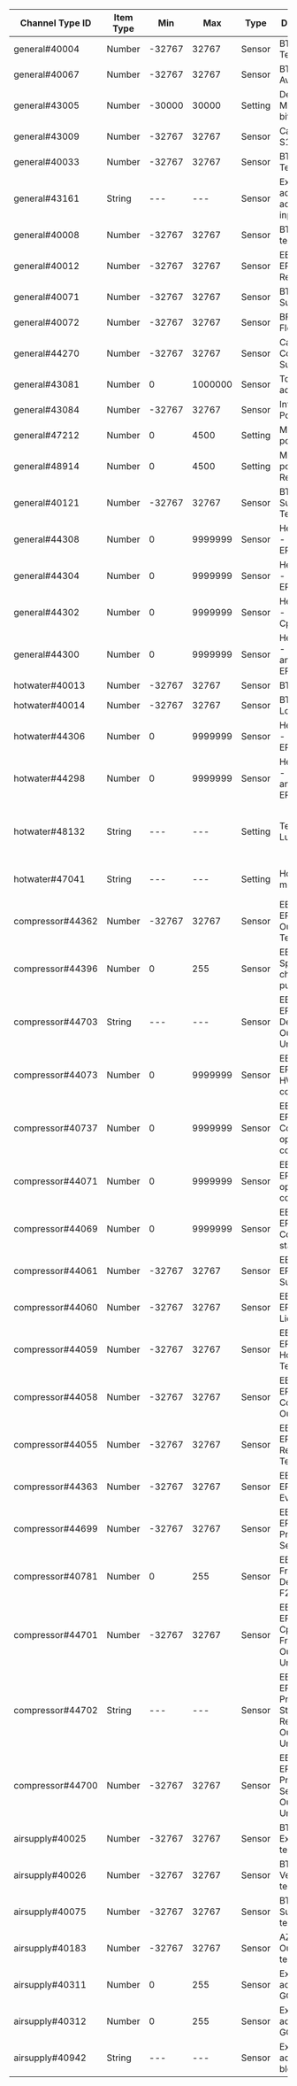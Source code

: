 | Channel Type ID | Item Type    | Min          | Max          | Type    | Description                         | Values                         |
|-----------------|--------------|--------------|--------------|---------|-------------------------------------|--------------------------------|
| general#40004 | Number | -32767 | 32767 | Sensor | BT1 Outdoor Temperature |  |
| general#40067 | Number | -32767 | 32767 | Sensor | BT1 Average |  |
| general#43005 | Number | -30000 | 30000 | Setting | Degree Minutes (16 bit) |  |
| general#43009 | Number | -32767 | 32767 | Sensor | Calc. Supply S1 |  |
| general#40033 | Number | -32767 | 32767 | Sensor | BT50 Room Temp S1 |  |
| general#43161 | String | --- | --- | Sensor | External adjustment activated via input S1 |  |
| general#40008 | Number | -32767 | 32767 | Sensor | BT2 Supply temp S1 |  |
| general#40012 | Number | -32767 | 32767 | Sensor | EB100-EP14-BT3 Return temp |  |
| general#40071 | Number | -32767 | 32767 | Sensor | BT25 Ext. Supply |  |
| general#40072 | Number | -32767 | 32767 | Sensor | BF1 EP14 Flow |  |
| general#44270 | Number | -32767 | 32767 | Sensor | Calc. Cooling Supply S1 |  |
| general#43081 | Number | 0 | 1000000 | Sensor | Tot. op.time add. |  |
| general#43084 | Number | -32767 | 32767 | Sensor | Int. el.add. Power |  |
| general#47212 | Number | 0 | 4500 | Setting | Max int add. power |  |
| general#48914 | Number | 0 | 4500 | Setting | Max int add. power, SG Ready |  |
| general#40121 | Number | -32767 | 32767 | Sensor | BT63 Add Supply Temp |  |
| general#44308 | Number | 0 | 9999999 | Sensor | Heat Meter - Heat Cpr EP14 |  |
| general#44304 | Number | 0 | 9999999 | Sensor | Heat Meter - Pool Cpr EP14 |  |
| general#44302 | Number | 0 | 9999999 | Sensor | Heat Meter - Cooling Cpr EP14 |  |
| general#44300 | Number | 0 | 9999999 | Sensor | Heat Meter - Heat Cpr and Add EP14 |  |
| hotwater#40013 | Number | -32767 | 32767 | Sensor | BT7 HW Top |  |
| hotwater#40014 | Number | -32767 | 32767 | Sensor | BT6 HW Load |  |
| hotwater#44306 | Number | 0 | 9999999 | Sensor | Heat Meter - HW Cpr EP14 |  |
| hotwater#44298 | Number | 0 | 9999999 | Sensor | Heat Meter - HW Cpr and Add EP14 |  |
| hotwater#48132 | String | --- | --- | Setting | Temporary Lux | 0=Off, 1=3h, 2=6h, 3=12h, 4=One time increase |
| hotwater#47041 | String | --- | --- | Setting | Hot water mode | 0=Economy, 1=Normal, 2=Luxury |
| compressor#44362 | Number | -32767 | 32767 | Sensor | EB101-EP14-BT28 Outdoor Temp |  |
| compressor#44396 | Number | 0 | 255 | Sensor | EB101 Speed charge pump |  |
| compressor#44703 | String | --- | --- | Sensor | EB101-EP14 Defrosting Outdoor Unit | 0=No, 1=Active, 2=Passive |
| compressor#44073 | Number | 0 | 9999999 | Sensor | EB101-EP14 Tot. HW op.time compr |  |
| compressor#40737 | Number | 0 | 9999999 | Sensor | EB101-EP14 Tot. Cooling op.time compr |  |
| compressor#44071 | Number | 0 | 9999999 | Sensor | EB101-EP14 Tot. op.time compr |  |
| compressor#44069 | Number | 0 | 9999999 | Sensor | EB101-EP14 Compressor starts |  |
| compressor#44061 | Number | -32767 | 32767 | Sensor | EB101-EP14-BT17 Suction |  |
| compressor#44060 | Number | -32767 | 32767 | Sensor | EB101-EP14-BT15 Liquid Line |  |
| compressor#44059 | Number | -32767 | 32767 | Sensor | EB101-EP14-BT14 Hot Gas Temp |  |
| compressor#44058 | Number | -32767 | 32767 | Sensor | EB101-EP14-BT12 Condensor Out |  |
| compressor#44055 | Number | -32767 | 32767 | Sensor | EB101-EP14-BT3 Return Temp. |  |
| compressor#44363 | Number | -32767 | 32767 | Sensor | EB101-EP14-BT16 Evaporator |  |
| compressor#44699 | Number | -32767 | 32767 | Sensor | EB101-EP14-BP4 Pressure Sensor |  |
| compressor#40781 | Number | 0 | 255 | Sensor | EB101 Cpr Frequency Desired F2040 |  |
| compressor#44701 | Number | -32767 | 32767 | Sensor | EB101-EP14 Actual Cpr Frequency Outdoor Unit |  |
| compressor#44702 | String | --- | --- | Sensor | EB101-EP14 Protection Status Register Outdoor Unit |  |
| compressor#44700 | Number | -32767 | 32767 | Sensor | EB101-EP14 Low Pressure Sensor Outdoor Unit |  |
| airsupply#40025 | Number | -32767 | 32767 | Sensor | BT20 Exhaust air temp. 1 |  |
| airsupply#40026 | Number | -32767 | 32767 | Sensor | BT21 Vented air temp. 1 |  |
| airsupply#40075 | Number | -32767 | 32767 | Sensor | BT22 Supply air temp. |  |
| airsupply#40183 | Number | -32767 | 32767 | Sensor | AZ30-BT23 Outdoor temp. ERS |  |
| airsupply#40311 | Number | 0 | 255 | Sensor | External ERS accessory GQ2 speed |  |
| airsupply#40312 | Number | 0 | 255 | Sensor | External ERS accessory GQ3 speed |  |
| airsupply#40942 | String | --- | --- | Sensor | External ERS accessory block status |  |
